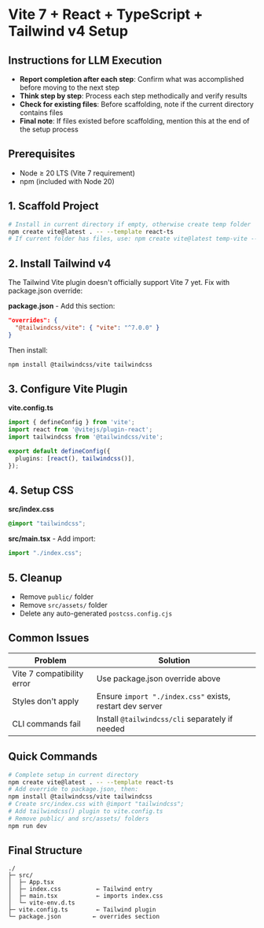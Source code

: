 # Vite 7 + React + TypeScript + Tailwind v4 Setup

## Instructions for LLM Execution
- **Report completion after each step**: Confirm what was accomplished before moving to the next step
- **Think step by step**: Process each step methodically and verify results
- **Check for existing files**: Before scaffolding, note if the current directory contains files
- **Final note**: If files existed before scaffolding, mention this at the end of the setup process

## Prerequisites
- Node ≥ 20 LTS (Vite 7 requirement)
- npm (included with Node 20)

## 1. Scaffold Project
```bash
# Install in current directory if empty, otherwise create temp folder
npm create vite@latest . -- --template react-ts
# If current folder has files, use: npm create vite@latest temp-vite -- --template react-ts && cd temp-vite
```

## 2. Install Tailwind v4
The Tailwind Vite plugin doesn't officially support Vite 7 yet. Fix with package.json override:

**package.json** - Add this section:
```json
"overrides": {
  "@tailwindcss/vite": { "vite": "^7.0.0" }
}
```

Then install:
```bash
npm install @tailwindcss/vite tailwindcss
```

## 3. Configure Vite Plugin
**vite.config.ts**
```ts
import { defineConfig } from 'vite';
import react from '@vitejs/plugin-react';
import tailwindcss from '@tailwindcss/vite';

export default defineConfig({
  plugins: [react(), tailwindcss()],
});
```

## 4. Setup CSS
**src/index.css**
```css
@import "tailwindcss";
```

**src/main.tsx** - Add import:
```ts
import "./index.css";
```

## 5. Cleanup
- Remove `public/` folder
- Remove `src/assets/` folder  
- Delete any auto-generated `postcss.config.cjs`

## Common Issues
| Problem | Solution |
|---------|----------|
| Vite 7 compatibility error | Use package.json override above |
| Styles don't apply | Ensure `import "./index.css"` exists, restart dev server |
| CLI commands fail | Install `@tailwindcss/cli` separately if needed |

## Quick Commands
```bash
# Complete setup in current directory
npm create vite@latest . -- --template react-ts
# Add override to package.json, then:
npm install @tailwindcss/vite tailwindcss
# Create src/index.css with @import "tailwindcss";
# Add tailwindcss() plugin to vite.config.ts
# Remove public/ and src/assets/ folders
npm run dev
```

## Final Structure
```
./
├─ src/
│  ├─ App.tsx
│  ├─ index.css          ← Tailwind entry
│  ├─ main.tsx           ← imports index.css
│  └─ vite-env.d.ts
├─ vite.config.ts        ← Tailwind plugin
└─ package.json         ← overrides section
```